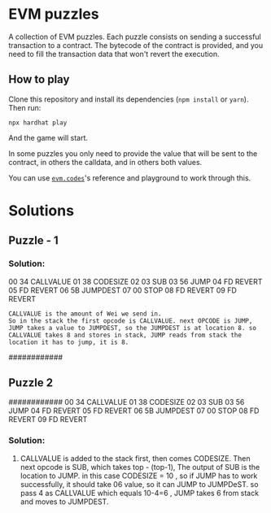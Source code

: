 # EVM puzzles

A collection of EVM puzzles. Each puzzle consists on sending a successful transaction to a contract. The bytecode of the contract is provided, and you need to fill the transaction data that won't revert the execution.

## How to play

Clone this repository and install its dependencies (`npm install` or `yarn`). Then run:

```
npx hardhat play
```

And the game will start.

In some puzzles you only need to provide the value that will be sent to the contract, in others the calldata, and in others both values.

You can use [`evm.codes`](https://www.evm.codes/)'s reference and playground to work through this.

# Solutions

## Puzzle - 1
### Solution: 
00      34      CALLVALUE
01      38      CODESIZE
02      03      SUB
03      56      JUMP
04      FD      REVERT
05      FD      REVERT
06      5B      JUMPDEST
07      00      STOP
08      FD      REVERT
09      FD      REVERT

    CALLVALUE is the amount of Wei we send in.
    So in the stack the first opcode is CALLVALUE. next OPCODE is JUMP, JUMP takes a value to JUMPDEST, so the JUMPDEST is at location 8. so CALLVALUE takes 8 and stores in stack, JUMP reads from stack the location it has to jump, it is 8.

############
## Puzzle 2 #
############
00      34      CALLVALUE
01      38      CODESIZE
02      03      SUB
03      56      JUMP
04      FD      REVERT
05      FD      REVERT
06      5B      JUMPDEST
07      00      STOP
08      FD      REVERT
09      FD      REVERT
### Solution: 
1) CALLVALUE is added to the stack first, then comes CODESIZE. Then next opcode is SUB, which takes top - (top-1), The output of SUB is the location to JUMP.
in this case CODESIZE = 10 , so if JUMP has to work successfully, it should take 06 value, so it can JUMP to JUMPDeST. so pass 4 as CALLVALUE which equals 10-4=6 , JUMP takes 6 from stack and moves to JUMPDEST.
